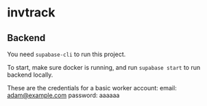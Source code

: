 # invtrack

## Backend

You need `supabase-cli` to run this project.

To start, make sure docker is running, and run `supabase start` to run backend locally.

These are the credentials for a basic worker account:
email: adam@example.com
password: aaaaaa
